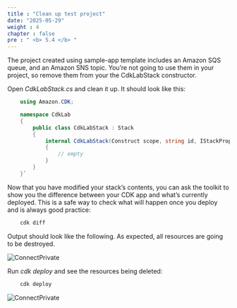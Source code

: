 ```yaml
---
title : "Clean up test project"
date: "2025-05-29"
weight : 4
chapter : false
pre : " <b> 5.4 </b> "
---
```



The project created using sample-app template includes an Amazon SQS queue, and an Amazon SNS topic. You’re not going to use them in your project, so remove them from your the CdkLabStack constructor.

Open *CdkLabStack.cs* and clean it up. It should look like this:

```csharp
    using Amazon.CDK;

    namespace CdkLab
    {
        public class CdkLabStack : Stack
        {
            internal CdkLabStack(Construct scope, string id, IStackProps props = null) : base(scope, id, props)
            {
                // empty
            }
        }
    }`
```

Now that you have modified your stack’s contents, you can ask the toolkit to show you the difference between your CDK app and what’s currently deployed. This is a safe way to check what will happen once you deploy and is always good practice:

```csharp
    cdk diff
```

Output should look like the following. As expected, all resources are going to be destroyed.

![ConnectPrivate](../../images/5-Infrastructure/5.10.png)

Run *cdk deploy* and see the resources being deleted:

```csharp
    cdk deploy
```

![ConnectPrivate](../../images/5-Infrastructure/5.11.png)
